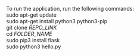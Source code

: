 To run the application, run the following commands:  
sudo apt-get update  
sudo apt-get install python3 python3-pip  
git clone *REPO_LINK*  
cd *FOLDER_NAME*  
sudo pip3 install flask  
sudo python3 hello.py  

